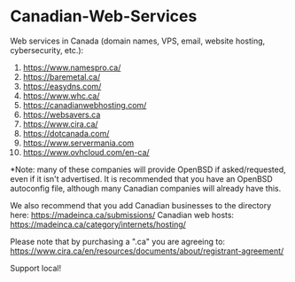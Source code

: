 # Canadian-Web-Services
Web services in Canada (domain names, VPS, email, website hosting, cybersecurity, etc.):
1. https://www.namespro.ca/
2. https://baremetal.ca/
3. https://easydns.com/
4. https://www.whc.ca/
5. https://canadianwebhosting.com/
6. https://websavers.ca
7. https://www.cira.ca/
8. https://dotcanada.com/
9. https://www.servermania.com
10. https://www.ovhcloud.com/en-ca/
   
*Note: many of these companies will provide OpenBSD if asked/requested, even if it isn't advertised.  It is recommended that you have an OpenBSD autoconfig file, although many Canadian companies will already have this.

We also recommend that you add Canadian businesses to the directory here: https://madeinca.ca/submissions/
Canadian web hosts: https://madeinca.ca/category/internets/hosting/

Please note that by purchasing a ".ca" you are agreeing to: https://www.cira.ca/en/resources/documents/about/registrant-agreement/

Support local!
